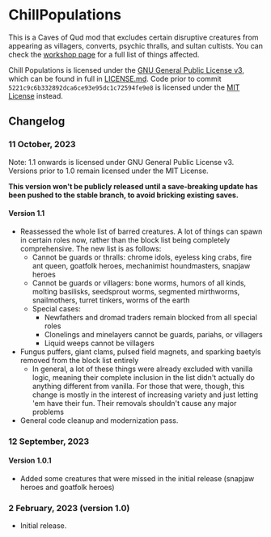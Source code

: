 # ChillPopulations

This is a Caves of Qud mod that excludes certain disruptive creatures from appearing as villagers, converts, psychic thralls, and sultan cultists. You can check the [workshop page](https://steamcommunity.com/sharedfiles/filedetails/?id=2918134876) for a full list of things affected.

Chill Populations is licensed under the [GNU General Public License v3](http://www.gnu.org/licenses/agpl.html), which can be found in full in [LICENSE.md](LICENSE.md). Code prior to commit `5221c9c6b332892dca6ce93e95dc1c72594fe9e8` is licensed under the [MIT License](https://opensource.org/license/mit/) instead.

## Changelog

### 11 October, 2023
Note: 1.1 onwards is licensed under GNU General Public License v3. Versions prior to 1.0 remain licensed under the MIT License.

**This version won't be publicly released until a save-breaking update has been pushed to the stable branch, to avoid bricking existing saves.**

#### Version 1.1
* Reassessed the whole list of barred creatures. A lot of things can spawn in certain roles now, rather than the block list being completely comprehensive. The new list is as follows:
	* Cannot be guards or thralls: chrome idols, eyeless king crabs, fire ant queen, goatfolk heroes,  mechanimist houndmasters, snapjaw heroes
	* Cannot be guards or villagers: bone worms, humors of all kinds, molting basilisks, seedsprout worms, segmented mirthworms, snailmothers, turret tinkers, worms of the earth
	* Special cases:
		* Newfathers and dromad traders remain blocked from all special roles
		* Clonelings and minelayers cannot be guards, pariahs, or villagers
		* Liquid weeps cannot be villagers
* Fungus puffers, giant clams, pulsed field magnets, and sparking baetyls removed from the block list entirely
	* In general, a lot of these things were already excluded with vanilla logic, meaning their complete inclusion in the list didn't actually do anything different from vanilla. For those that were, though, this change is mostly in the interest of increasing variety and just letting 'em have their fun. Their removals shouldn't cause any major problems
* General code cleanup and modernization pass.

### 12 September, 2023
#### Version 1.0.1
* Added some creatures that were missed in the initial release (snapjaw heroes and goatfolk heroes)

### 2 February, 2023 (version 1.0)
* Initial release.

